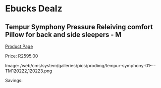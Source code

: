 
# Ebucks Dealz
## Tempur Symphony Pressure Releiving comfort Pillow for back and side sleepers - M
[Product Page](https://www.ebucks.com/web/shop/productSelected.do?prodId=1228148404&catId=704984344)

Price: R2595.00

Image: /web/cms/system/galleries/pics/prodimg/tempur-symphony-01---TM120222,120223.png

Savings: 


	